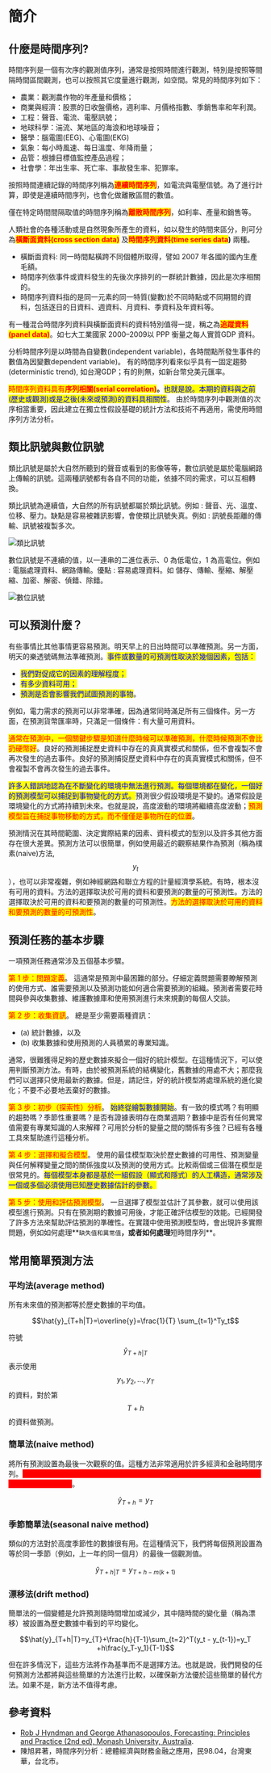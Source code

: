 # 簡介

## 什麼是時間序列?

時間序列是一個有次序的觀測值序列，通常是按照時間進行觀測，特別是按照等間隔時間區間觀測，也可以按照其它度量進行觀測，如空間。常見的時間序列如下：

* 農業：觀測農作物的年產量和價格；
* 商業與經濟：股票的日收盤價格，週利率、月價格指數、季銷售率和年利潤。
* 工程：聲音、電流、電壓訊號；
* 地球科學：湍流、某地區的海浪和地球噪音；
* 醫學：腦電圖(EEG)、心電圖(EKG)
* 氣象：每小時風速、每日溫度、年降雨量；
* 品管：根據目標值監控產品過程；
* 社會學：年出生率、死亡率、事故發生率、犯罪率。

按照時間連續記錄的時間序列稱為<mark style="color:red;">**連續時間序列**</mark>，如電流與電壓信號。為了進行計算，即使是連續時間序列，也會化做離散區間的數值。

僅在特定時間間隔取值的時間序列稱為<mark style="color:red;">**離散時間序列**</mark>，如利率、產量和銷售等。

人類社會的各種活動或是自然現象所產生的資料，如以發生的時間來區分，則可分為<mark style="color:red;">**橫斷面資料(cross section data)**</mark> <mark style="color:red;"></mark><mark style="color:red;"></mark> 及<mark style="color:red;">**時間序列資料(time series data**</mark>**)** 兩種。

* 橫斷面資料: 同一時間點橫跨不同個體所取得，譬如 2007 年各國的國內生產毛額。
* 時間序列依事件或資料發生的先後次序排列的一群統計數據，因此是次序相關的。
* 時間序列資料指的是同一元素的同一特質(變數)於不同時點或不同期間的資料，包括逐日的日資料、週資料、月資料、季資料及年資料等。

&#x20;有一種混合時間序列資料與橫斷面資料的資料特別值得一提，稱之為<mark style="color:red;">**追蹤資料(panel data)**</mark>。如七大工業國家 2000–2009以 PPP 衡量之每人實質GDP 資料。

分析時間序列是以時間為自變數(independent variable)，各時間點所發生事件的數值為因變數dependent variable)。  有的時間序列看來似乎具有一固定趨勢 (deterministic trend), 如台灣GDP；有的則無，如新台幣兌美元匯率。

&#x20;<mark style="color:red;">時間序列資料具有</mark><mark style="color:red;">**序列相關(serial correlation)**</mark>**。**<mark style="color:blue;">也就是說。本期的資料與之前(歷史或觀測)或是之後(未來或預測)的資料具相關性</mark>。&#x20;由於時間序列中觀測值的次序相當重要，因此建立在獨立性假設基礎的統計方法和技術不再適用，需使用時間序列方法分析。

## 類比訊號與數位訊號



類比訊號是屬於大自然所聽到的聲音或看到的影像等等，數位訊號是屬於電腦網路上傳輸的訊號。這兩種訊號都有各自不同的功能，依據不同的需求，可以互相轉換。

類比訊號為連續值，大自然的所有訊號都屬於類比訊號。例如 : 聲音、光、溫度、位移、壓力。缺點是容易被雜訊影響，會使類比訊號失真。例如 : 訊號長距離的傳輸、訊號被複製多次。

![類比訊號](../.gitbook/assets/analog\_signal-min.png)

數位訊號是不連續的值，以一連串的二進位表示、0 為低電位，1 為高電位。例如 : 電腦處理資料、網路傳輸。優點 : 容易處理資料。如 儲存、傳輸、壓縮、解壓縮、加密、解密、偵錯、除錯。

![數位訊號](../.gitbook/assets/digital\_signal-min.png)



## 可以預測什麼？

有些事情比其他事情更容易預測。明天早上的日出時間可以準確預測。另一方面，明天的樂透號碼無法準確預測。<mark style="color:blue;">事件或數量的可預測性取決於幾個因素，包括：</mark>

* <mark style="color:blue;">我們對促成它的因素的理解程度；</mark>&#x20;
* <mark style="color:blue;">有多少資料可用；</mark>&#x20;
* <mark style="color:blue;">預測是否會影響我們試圖預測的事物</mark>。

例如，電力需求的預測可以非常準確，因為通常同時滿足所有三個條件。另一方面，在預測貨幣匯率時，只滿足一個條件：有大量可用資料。

<mark style="color:red;">通常在預測中，一個關鍵步驟是知道什麼時候可以準確預測，什麼時候預測不會比扔硬幣好</mark>。良好的預測捕捉歷史資料中存在的真真實模式和關係，但不會複製不會再次發生的過去事件。良好的預測捕捉歷史資料中存在的真真實模式和關係，但不會複製不會再次發生的過去事件。

<mark style="color:blue;">許多人錯誤地認為在不斷變化的環境中無法進行預測。每個環境都在變化，一個好的預測模型可以捕捉到事物變化的方式。</mark>預測很少假設環境是不變的。通常假設是環境變化的方式將持續到未來。也就是說，高度波動的環境將繼續高度波動；<mark style="color:red;">預測模型旨在捕捉事物移動的方式，而不僅僅是事物所在的位置</mark>。

預測情況在其時間範圍、決定實際結果的因素、資料模式的型別以及許多其他方面存在很大差異。預測方法可以很簡單，例如使用最近的觀察結果作為預測（稱為樸素(naive)方法, $$y_t$$），也可以非常複雜，例如神經網路和聯立方程的計量經濟學系統。有時，根本沒有可用的資料。方法的選擇取決於可用的資料和要預測的數量的可預測性。方法的選擇取決於可用的資料和要預測的數量的可預測性。<mark style="color:red;">方法的選擇取決於可用的資料和要預測的數量的可預測性</mark>。

## 預測任務的基本步驟

一項預測任務通常涉及五個基本步驟。

<mark style="color:red;">第 1 步：問題定義</mark>。 這通常是預測中最困難的部分。仔細定義問題需要瞭解預測的使用方式、誰需要預測以及預測功能如何適合需要預測的組織。預測者需要花時間與參與收集數據、維護數據庫和使用預測進行未來規劃的每個人交談。

<mark style="color:red;">第 2 步：收集資訊</mark>。 總是至少需要兩種資訊：

* (a) 統計數據，以及&#x20;
* (b) 收集數據和使用預測的人員積累的專業知識。

通常，很難獲得足夠的歷史數據來擬合一個好的統計模型。在這種情況下，可以使用判斷預測方法。有時，由於被預測系統的結構變化，舊數據的用處不大；那麼我們可以選擇只使用最新的數據。但是，請記住，好的統計模型將處理系統的進化變化；不要不必要地丟棄好的數據。

<mark style="color:red;">第 3 步：初步（探索性）分析</mark>。 <mark style="color:blue;">始終從繪製數據開始</mark>。有一致的模式嗎？有明顯的趨勢嗎？季節性重要嗎？是否有證據表明存在商業週期？數據中是否有任何異常值需要有專業知識的人來解釋？可用於分析的變量之間的關係有多強？已經有各種工具來幫助進行這種分析。

<mark style="color:red;">第 4 步：選擇和擬合模型</mark>。 使用的最佳模型取決於歷史數據的可用性、預測變量與任何解釋變量之間的關係強度以及預測的使用方式。比較兩個或三個潛在模型是很常見的。<mark style="color:blue;">每個模型本身都是基於一組假設（顯式和隱式）的人工構造，通常涉及一個或多個必須使用已知歷史數據估計的參數。</mark>

<mark style="color:red;">第 5 步：使用和評估預測模型</mark>。 一旦選擇了模型並估計了其參數，就可以使用該模型進行預測。只有在預測期的數據可用後，才能正確評估模型的效能。已經開發了許多方法來幫助評估預測的準確性。在實踐中使用預測模型時，會出現許多實際問題，例如如何處理**`缺失值和異常值`**，或者如何處理**短時間序列**。

## 常用簡單預測方法

### 平均法(average method)

所有未來值的預測都等於歷史數據的平均值。

$$\hat{y}_{T+h|T}=\overline{y}=\frac{1}{T} \sum_{t=1}^Ty_t$$

符號$$\hat{y}_{T+h|T}$$表示使用$$y_1, y_2,\dots,y_T$$的資料，對於第$$T+h$$的資料做預測。

### 簡單法(naive method)&#x20;

將所有預測設置為最後一次觀察的值。這種方法非常適用於許多經濟和金融時間序列。<mark style="color:red;background-color:red;">因為當數據遵循隨機漫步(random walk)時，簡單法是最佳的預測，所以這些也稱為隨機遊走預測</mark>。

$$\hat{y}_{T+h}=y_T$$

### 季節簡單法(seasonal naive method)

類似的方法對於高度季節性的數據很有用。在這種情況下，我們將每個預測設置為等於同一季節（例如，上一年的同一個月）的最後一個觀測值。

$$\hat{y}_{T+h|T}=y_{T+h-m(k+1)}$$

### 漂移法(drift method)

簡單法的一個變體是允許預測隨時間增加或減少，其中隨時間的變化量（稱為漂移）被設置為歷史數據中看到的平均變化。

$$\hat{y}_{T+h|T}=y_{T}+\frac{h}{T-1}\sum_{t=2}^T(y_t - y_{t-1})=y_T +h\frac{y_T-y_1}{T-1}$$

但在許多情況下，這些方法將作為基準而不是選擇方法。也就是說，我們開發的任何預測方法都將與這些簡單的方法進行比較，以確保新方法優於這些簡單的替代方法。如果不是，新方法不值得考慮。





## 參考資料

* [Rob J Hyndman and George Athanasopoulos, Forecasting: Principles and Practice (2nd ed), Monash University, Australia](https://otexts.com/fpp2/).
* 陳旭昇著，時間序列分析：總體經濟與財務金融之應用，民98.04，台灣東華，台北市。
